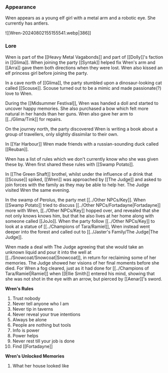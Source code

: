 ### Appearance
Wren appears as a young elf girl with a metal arm and a robotic eye. She currently has antlers.

![[Wren-20240802155155541.webp|386]]

### Lore
Wren is part of the [[Heavy Metal Vagabonds]] and part of [[Dolly]]'s faction in [[Glima]]. When joining the party [[Syntak]] helped fix Wren's arm and [[Arra]] gave them both directions when they were lost. Wren also kissed an elf princess girl before joining the party.

In a cave north of [[Glima]], the party stumbled upon a dinosaur-looking cat called [[Scouse]]. Scouse turned out to be a mimic and made passionate(?) love to Wren. 

During the [[Midsummer Festival]], Wren was handed a doll and started to uncover happy memories. She also purchased a bow which felt more natural in her hands than her guns. Wren also gave her arm to [[../Glima/Tink]] for repairs. 

On the journey north, the party discovered Wren is writing a book about a group of travellers, only slightly dissimilar to their own. 

In [[Yar Harbour]] Wren made friends with a russian-sounding duck called [[Reuban]].

Wren has a list of rules which we don't currently know who she was given these by. Wren first shared these rules with [[Swamp Potato]].

In [[The Green Shaft]] brothel, whilst under the influence of a drink that [[Scouse]] spiked, [[Wren]] was approached by [[The Judge]] and asked to join forces with the family as they may be able to help her. The Judge visited Wren the same evening. 

In the swamp of Perolus, the party met [[../Other NPCs/Key]]. When [[Swamp Potato]] tried to discuss [[../Other NPCs/Fortadayne|Fortadayne]] more with Wren, [[../Other NPCs/Key]] hopped over, and revealed that she not only knows knows him, but that he also lives at her home along with someone called [[JoJo]]. When the party follow [[../Other NPCs/Key]] to look at a statue of [[../Champions of Tara/Ramiel]], Wren instead went deeper into the forest and called out to [[../Jaster's Family/The Judge|The Judge]]. 

Wren made a deal with The Judge agreeing that she would take an unknown liquid and pour it into the well at [[../Snowcoat/Snowcoat|Snowcoat]], in return for reclaiming some of her memories. The Judge showed her visions of her final moments before she died. For Wren a fog cleared, just as it had done for [[../Champions of Tara/Ramiel|Ramiel]] when [[Ellie Smith]] entered his mind, showing that she was not shot in the eye with an arrow, but pierced by [[Aenar]]'s sword. 

**Wren's Rules**
1. Trust nobody 
2. Never tell anyone who I am 
3. Never tip in taverns 
4. Never reveal your true intentions 
5. Always be alone 
6. People are nothing but tools
7. Info is power 
8. Power helps 
9. Never rest till your job is done 
10.  Find [[Fortadayne]]

**Wren's Unlocked Memories**
1. What her house looked like
